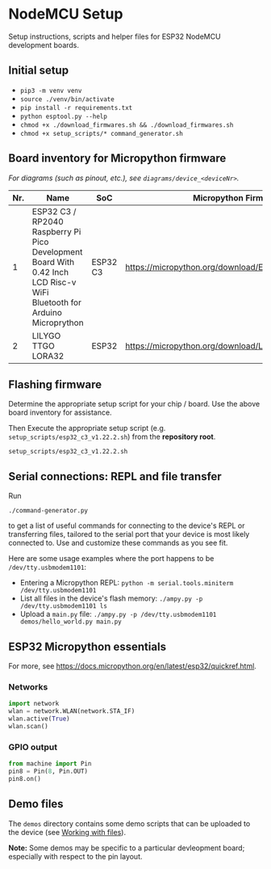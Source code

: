 # NodeMCU Setup
Setup instructions, scripts and helper files for ESP32 NodeMCU development boards.

## Initial setup
- `pip3 -m venv venv`
- `source ./venv/bin/activate`
- `pip install -r requirements.txt`
- `python esptool.py --help`
- `chmod +x ./download_firmwares.sh && ./download_firmwares.sh`
- `chmod +x setup_scripts/* command_generator.sh`

## Board inventory for Micropython firmware
_For diagrams (such as pinout, etc.), see `diagrams/device_<deviceNr>`._

| Nr. | Name                                                                                                                    | SoC      | Micropython Firmware                                 | Link                                                  |
|-----|-------------------------------------------------------------------------------------------------------------------------|----------|------------------------------------------------------|-------------------------------------------------------|
| 1   | ESP32 C3 / RP2040 Raspberry Pi Pico Development Board With 0.42 Inch LCD Risc-v WiFi Bluetooth for Arduino Microprython | ESP32 C3 | https://micropython.org/download/ESP32_GENERIC_C3/   | https://www.aliexpress.com/item/1005006051061995.html |
| 2   | LILYGO TTGO LORA32                                                                                                      | ESP32    | https://micropython.org/download/LILYGO_TTGO_LORA32/ | https://www.aliexpress.com/item/1005003088139358.html |

## Flashing firmware
Determine the appropriate setup script for your chip / board. Use the above board inventory for assistance.

Then Execute the appropriate setup script (e.g. `setup_scripts/esp32_c3_v1.22.2.sh`) from the **repository root**.

```shell
setup_scripts/esp32_c3_v1.22.2.sh
```

## Serial connections: REPL and file transfer
Run 

```shell
./command-generator.py
```

to get a list of useful commands for connecting to the device's REPL or transferring files, tailored to the serial port that your device is most likely connected to. Use and customize these commands as you see fit.

Here are some usage examples where the port happens to be `/dev/tty.usbmodem1101`:
- Entering a Micropython REPL: `python -m serial.tools.miniterm /dev/tty.usbmodem1101`
- List all files in the device's flash memory: `./ampy.py -p /dev/tty.usbmodem1101 ls`
- Upload a `main.py` file: `./ampy.py -p /dev/tty.usbmodem1101 demos/hello_world.py main.py`

## ESP32 Micropython essentials
For more, see https://docs.micropython.org/en/latest/esp32/quickref.html.

### Networks
```python
import network
wlan = network.WLAN(network.STA_IF)
wlan.active(True)
wlan.scan()
```

### GPIO output
```python
from machine import Pin
pin8 = Pin(8, Pin.OUT)
pin8.on()
```

## Demo files
The `demos` directory contains some demo scripts that can be uploaded to the device (see [Working with files](#working-with-files)).

**Note:** Some demos may be specific to a particular devleopment board; especially with respect to the pin layout.
